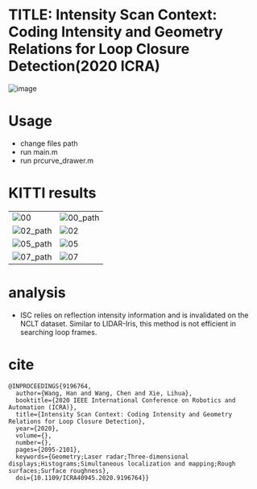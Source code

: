 # TITLE: Intensity Scan Context: Coding Intensity and Geometry Relations for Loop Closure Detection(2020 ICRA)
![image](https://github.com/user-attachments/assets/b773285a-f99b-42f5-b9a2-9d94181e6d2b)
# Usage
- change files path
- run main.m
- run prcurve_drawer.m
# KITTI results
|                           |                                      |
|---------------------------|--------------------------------------|
|![00](https://github.com/user-attachments/assets/037e8615-6d40-46e2-872e-3b53b71cecfd)|![00_path](https://github.com/user-attachments/assets/b6b69b6a-9a57-4181-825e-1480bb2b77ac)|
|![02_path](https://github.com/user-attachments/assets/023d48f8-eb10-4a6c-bd0c-f6713f9bbe0d) |![02](https://github.com/user-attachments/assets/6ac4a708-7d37-4bac-b04c-323b39cfcbc0)|
|![05_path](https://github.com/user-attachments/assets/3da527ea-51b3-4d2f-992a-aa0e598cd29b)|![05](https://github.com/user-attachments/assets/d3cc9e5f-6d97-4263-92e3-b0cf0685b1ad)|
|![07_path](https://github.com/user-attachments/assets/e0aae1a3-991d-4c92-a79b-050458b75d2d)|![07](https://github.com/user-attachments/assets/d507016a-8300-4508-aaab-1c712f2efee4)|
# analysis
- ISC relies on reflection intensity information and is invalidated on the NCLT dataset. Similar to LIDAR-Iris, this method is not efficient in searching loop frames.

# cite
```
@INPROCEEDINGS{9196764,
  author={Wang, Han and Wang, Chen and Xie, Lihua},
  booktitle={2020 IEEE International Conference on Robotics and Automation (ICRA)}, 
  title={Intensity Scan Context: Coding Intensity and Geometry Relations for Loop Closure Detection}, 
  year={2020},
  volume={},
  number={},
  pages={2095-2101},
  keywords={Geometry;Laser radar;Three-dimensional displays;Histograms;Simultaneous localization and mapping;Rough surfaces;Surface roughness},
  doi={10.1109/ICRA40945.2020.9196764}}
```
